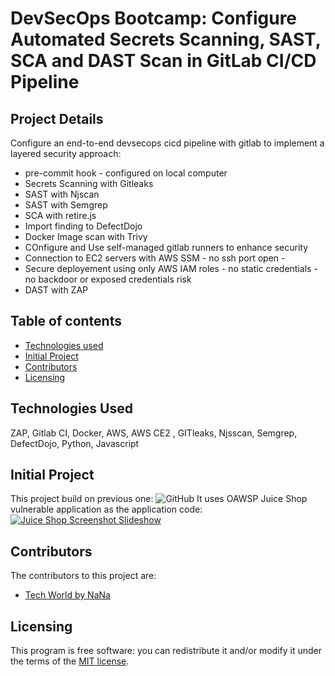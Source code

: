# DevSecOps Bootcamp: Configure Automated Secrets Scanning, SAST, SCA and DAST Scan in GitLab CI/CD Pipeline

## Project Details
Configure an end-to-end devsecops cicd pipeline with gitlab to implement a layered security approach:
- pre-commit hook - configured on local computer
- Secrets Scanning with Gitleaks
- SAST with Njscan
- SAST with Semgrep
- SCA with retire.js
- Import finding to DefectDojo
- Docker Image scan with Trivy
- COnfigure and Use self-managed gitlab runners to enhance security
- Connection to EC2 servers with AWS SSM - no ssh port open - 
- Secure deployement using only AWS IAM roles - no static credentials - no backdoor or exposed credentials risk
- DAST with ZAP

## Table of contents

- [Technologies used](#Technologies-Used)
- [Initial Project](Initial-Project)
- [Contributors](#contributors)
- [Licensing](#licensing)

## Technologies Used
ZAP, Gitlab CI, Docker, AWS, AWS CE2 , GITleaks, Njsscan, Semgrep, DefectDojo, Python, Javascript

## Initial Project
This project build on previous one: 
![GitHub](https://github.com/Nicole732/devsecops-sast-cicd-gitlab)
It uses OAWSP Juice Shop vulnerable application as the application code:
[![Juice Shop Screenshot Slideshow](https://img.shields.io/github/release/juice-shop/juice-shop.svg)](https://github.com/juice-shop/juice-shop/releases/latest)

## Contributors

The contributors to this project are:
- [Tech World by NaNa](https://gitlab.com/twn-devsecops-bootcamp/) 

## Licensing

This program is free software: you can redistribute it and/or modify it under the terms of the [MIT license](LICENSE).
